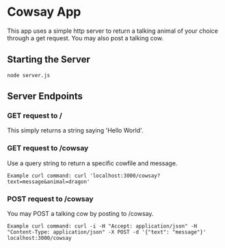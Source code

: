 # Cowsay App

This app uses a simple http server to return a talking animal of your choice through a get request. You may also post a talking cow.

## Starting the Server

`node server.js`

## Server Endpoints

### GET request to /

This simply returns a string saying 'Hello World'.

### GET request to /cowsay

Use a query string to return a specific cowfile and message.

`Example curl command: curl 'localhost:3000/cowsay?text=message&animal=dragon'`

### POST request to /cowsay

You may POST a talking cow by posting to /cowsay.

`Example curl command: curl -i -H "Accept: application/json" -H "Content-Type: application/json" -X POST -d '{"text": "message"}' localhost:3000/cowsay`
